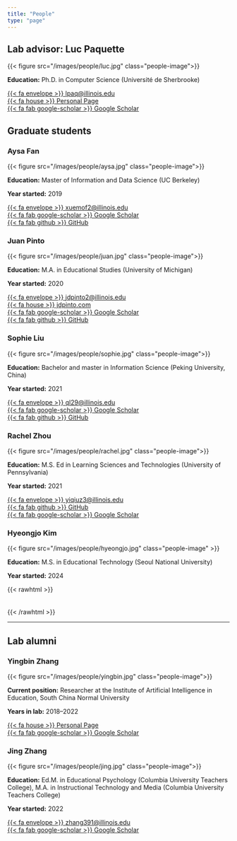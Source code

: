 ```yaml
---
title: "People"
type: "page"
---
```


## Lab advisor: Luc Paquette


{{< figure src="/images/people/luc.jpg" class="people-image">}}

**Education:** Ph.D. in Computer Science (Université de Sherbrooke)

[{{< fa envelope >}} lpaq@illinois.edu](mailto:lpaq@illinois.edu)\
[{{< fa house >}} Personal Page](https://education.illinois.edu/faculty/luc-paquette)\
[{{< fa fab google-scholar >}} Google Scholar](https://scholar.google.com/citations?user=8sFPUZcAAAAJ&hl=en&oi=ao)



## Graduate students


### Aysa Fan

{{< figure src="/images/people/aysa.jpg" class="people-image">}}

**Education:** Master of Information and Data Science (UC Berkeley)

**Year started:** 2019

[{{< fa envelope >}} xuemof2@illinois.edu](mailto:xuemof2@illinois.edu)\
[{{< fa fab google-scholar >}} Google Scholar](https://scholar.google.com/citations?user=RJ9ICpYAAAAJ&hl=en&authuser=1&oi=ao)\
[{{< fa fab github >}} GitHub](https://github.com/aysafanxm)



### Juan Pinto

{{< figure src="/images/people/juan.jpg" class="people-image">}}

**Education:** M.A. in Educational Studies (University of Michigan)

**Year started:** 2020

[{{< fa envelope >}} jdpinto2@illinois.edu](mailto:jdpinto2@illinois.edu)\
[{{< fa house >}} jdpinto.com](https://jdpinto.com)\
[{{< fa fab google-scholar >}} Google Scholar](https://scholar.google.com/citations?hl=en&user=dzeXpP8AAAAJ)\
[{{< fa fab github >}} GitHub](https://github.com/juandpinto)



### Sophie Liu

{{< figure src="/images/people/sophie.jpg" class="people-image">}}

**Education:** Bachelor and master in Information Science (Peking University, China)

**Year started:** 2021

[{{< fa envelope >}} ql29@illinois.edu](mailto:ql29@illinois.edu)\
[{{< fa fab google-scholar >}} Google Scholar](https://scholar.google.com/citations?user=Nm_00h4AAAAJ&hl=en&oi=ao)\
[{{< fa fab github >}} GitHub](https://github.com/sophielqh)


### Rachel Zhou

{{< figure src="/images/people/rachel.jpg" class="people-image">}}

**Education:** M.S. Ed in Learning Sciences and Technologies (University of Pennsylvania)

**Year started:** 2021

[{{< fa envelope >}} yiqiuz3@illinois.edu](mailto:yiqiuz3@illinois.edu)\
[{{< fa fab github >}} GitHub](https://github.com/Rachel0901)\
[{{< fa fab google-scholar >}} Google Scholar](https://scholar.google.com/citations?user=uwORAGEAAAAJ&hl=en&oi=ao)


### Hyeongjo Kim

{{< figure src="/images/people/hyeongjo.jpg" class="people-image" >}}

**Education:** M.S. in Educational Technology (Seoul National University)

**Year started:** 2024

{{< rawhtml >}}<br><br><br>{{< /rawhtml >}}


---


## Lab alumni


### Yingbin Zhang

{{< figure src="/images/people/yingbin.jpg" class="people-image">}}

**Current position:** Researcher at the Institute of Artificial Intelligence in Education, South China Normal University

**Years in lab:** 2018–2022

[{{< fa house >}} Personal Page](https://yingbinzhang.netlify.app/)\
[{{< fa fab google-scholar >}} Google Scholar](https://scholar.google.com/citations?user=Uyp5YeQAAAAJ&hl=en&authuser=1)


### Jing Zhang

{{< figure src="/images/people/jing.jpg" class="people-image">}}

**Education:** Ed.M. in Educational Psychology (Columbia University Teachers College), M.A. in Instructional Technology and Media (Columbia University Teachers College)

**Year started:** 2022

[{{< fa envelope >}} zhang391@illinois.edu](mailto:zhang391@illinois.edu)\
[{{< fa fab google-scholar >}} Google Scholar](https://scholar.google.com/citations?user=D44sPRgAAAAJ&hl=en)
